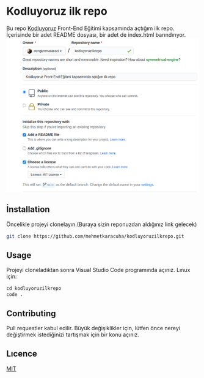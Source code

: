 # Kodluyoruz ilk repo
Bu repo [Kodluyoruz](https://kodluyoruz.org/tr/kodluyoruz/) Front-End Eğitimi kapsamında açtığım ilk repo. İçerisinde bir adet README dosyası, bir adet de index.html barındırıyor.
![github](https://github.com/Kodluyoruz/taskforce/blob/main/git/odev1/figures/github.png)

## İnstallation
Öncelikle projeyi clonelayın.(Buraya sizin reponuzdan aldığınız link gelecek)
```bash 
git clone https://github.com/mehmetkaracuha/kodluyoruzilkrepo.git
```
## Usage
Projeyi cloneladıktan sonra Visual Studio Code programında açınız.
Lınux için:
```linux
cd kodluyoruzilkrepo
code .
```
## Contributing
Pull requestler kabul edilir. Büyük değişiklikler için, lütfen önce nereyi değiştirmek istediğinizi tartışmak için bir konu açınız.
## Lıcence
[MIT](https://choosealicense.com/licenses/mit/)